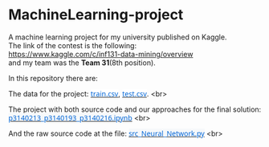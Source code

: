 # MachineLearning-project
A machine learning project for my university published on Kaggle. <br>
The link of the contest is the following: <br>
https://www.kaggle.com/c/inf131-data-mining/overview <br>
and my team was the <b>Team 31</b>(8th position). <br>

<p class=MsoNormal><span lang=EN-US>In this repository there are: </span></p>

<p class=MsoNormal><span lang=EN-US>The data for the project: </span><a
href="https://github.com/hoolser/MachineLearning-project/blob/master/train.csv"
title=train.csv><span lang=EN-US style='font-size:10.5pt;line-height:107%;
font-family:"Segoe UI",sans-serif;color:#0366D6;background:white;text-decoration:
none'>train.csv</span></a><span lang=EN-US>, </span><a
href="https://github.com/hoolser/MachineLearning-project/blob/master/test.csv"
title=test.csv><span lang=EN-US style='font-size:10.5pt;line-height:107%;
font-family:"Segoe UI",sans-serif;color:#0366D6;background:white;text-decoration:
none'>test.csv</span></a><span lang=EN-US>. &lt;br&gt;</span></p>
<p class=MsoNormal><span lang=EN-US>The project with both source code and our approaches
for the final solution: </span><a
href="https://github.com/hoolser/MachineLearning-project/blob/master/p3140213_p3140193_p3140216.ipynb"
title="p3140213_p3140193_p3140216.ipynb"><span lang=EN-US style='font-size:
10.5pt;line-height:107%;font-family:"Segoe UI",sans-serif;color:#0366D6;
background:#F6F8FA;text-decoration:none'>p3140213_p3140193_p3140216.ipynb</span></a>
<span lang=EN-US>&lt;br&gt;</span></p>
<p class=MsoNormal><span lang=EN-US>And the raw source code at the file: </span><a
href="https://github.com/hoolser/MachineLearning-project/blob/master/src_Neural_Network.py"
title="src_Neural_Network.py"><span lang=EN-US style='font-size:10.5pt;
line-height:107%;font-family:"Segoe UI",sans-serif;color:#0366D6;background:
#F6F8FA;text-decoration:none'>src_Neural_Network.py</span></a> <span
lang=EN-US>&lt;br&gt;</span></p>

